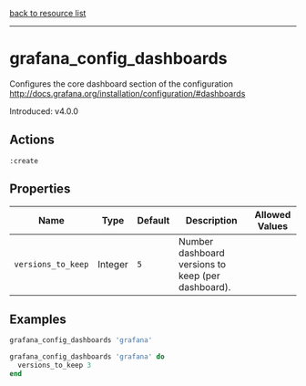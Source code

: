 [back to resource list](https://github.com/sous-chefs/grafana#resources)

---

# grafana_config_dashboards

Configures the core dashboard section of the configuration <http://docs.grafana.org/installation/configuration/#dashboards>

Introduced: v4.0.0

## Actions

`:create`

## Properties

| Name                      | Type          |  Default                    | Description                                        | Allowed Values  |
| ------------------------- | ------------- | --------------------------- | -------------------------------------------------- | --------------- |
| `versions_to_keep`        |  Integer      | `5`                         | Number dashboard versions to keep (per dashboard). | |

## Examples

```ruby
grafana_config_dashboards 'grafana'
```

```ruby
grafana_config_dashboards 'grafana' do
  versions_to_keep 3
end
```
